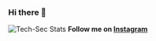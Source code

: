 ### Hi there 👋

<!--
**IMADluvsPYTHON/IMADluvsPYTHON** is a ✨ _special_ ✨ repository because its `README.md` (this file) appears on your GitHub profile.

Here are some ideas to get you started:

- 🔭 I’m currently working on ...
- 🌱 I’m currently learning ...
- 👯 I’m looking to collaborate on ...
- 🤔 I’m looking for help with ...
- 💬 Ask me about ...
- 📫 How to reach me: ...
- 😄 Pronouns: ...
- ⚡ Fun fact: ...
-->
<img 
  align="right "
  alt="Tech-Sec Stats"
  src="https://github-readme-stats.vercel.app/api?username=Tech-Sec&show_icon=true&hide_border=true"
/>
<strong>Follow me on <a href="https://www.instagram.com/_imad._.1/">Instagram<a/><strong/>
